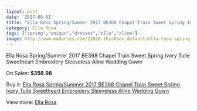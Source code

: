 ```yaml
---
layout: post
date: '2017-08-01'
title: "Ella Rosa Spring/Summer 2017 BE368 Chapel Train Sweet Spring Ivory Tulle Sweetheart Embroidery Sleeveless Aline Wedding Gown"
category: Ella Rosa
tags: ["spring","unique","dresses","ella","aline"]
image: http://www.eudances.com/21028-thickbox_default/ella-rosa-spring-summer-2017-be368-chapel-train-sweet-spring-ivory-tulle-sweetheart-embroidery-sleeveless-aline-wedding-gown.jpg
---
```

Ella Rosa Spring/Summer 2017 BE368 Chapel Train Sweet Spring Ivory Tulle Sweetheart Embroidery Sleeveless Aline Wedding Gown

On Sales: **$358.98**
<a href="https://www.eudances.com/en/ella-rosa/6436-ella-rosa-spring-summer-2017-be368-chapel-train-sweet-spring-ivory-tulle-sweetheart-embroidery-sleeveless-aline-wedding-gown.html"><amp-img layout="responsive" width="600" height="600" src="//www.eudances.com/21028-thickbox_default/ella-rosa-spring-summer-2017-be368-chapel-train-sweet-spring-ivory-tulle-sweetheart-embroidery-sleeveless-aline-wedding-gown.jpg" alt="Ella Rosa Spring/Summer 2017 BE368 Chapel Train Sweet Spring Ivory Tulle Sweetheart Embroidery Sleeveless Aline Wedding Gown 0" /></a>
<a href="https://www.eudances.com/en/ella-rosa/6436-ella-rosa-spring-summer-2017-be368-chapel-train-sweet-spring-ivory-tulle-sweetheart-embroidery-sleeveless-aline-wedding-gown.html"><amp-img layout="responsive" width="600" height="600" src="//www.eudances.com/21033-thickbox_default/ella-rosa-spring-summer-2017-be368-chapel-train-sweet-spring-ivory-tulle-sweetheart-embroidery-sleeveless-aline-wedding-gown.jpg" alt="Ella Rosa Spring/Summer 2017 BE368 Chapel Train Sweet Spring Ivory Tulle Sweetheart Embroidery Sleeveless Aline Wedding Gown 1" /></a>
<a href="https://www.eudances.com/en/ella-rosa/6436-ella-rosa-spring-summer-2017-be368-chapel-train-sweet-spring-ivory-tulle-sweetheart-embroidery-sleeveless-aline-wedding-gown.html"><amp-img layout="responsive" width="600" height="600" src="//www.eudances.com/21032-thickbox_default/ella-rosa-spring-summer-2017-be368-chapel-train-sweet-spring-ivory-tulle-sweetheart-embroidery-sleeveless-aline-wedding-gown.jpg" alt="Ella Rosa Spring/Summer 2017 BE368 Chapel Train Sweet Spring Ivory Tulle Sweetheart Embroidery Sleeveless Aline Wedding Gown 2" /></a>
<a href="https://www.eudances.com/en/ella-rosa/6436-ella-rosa-spring-summer-2017-be368-chapel-train-sweet-spring-ivory-tulle-sweetheart-embroidery-sleeveless-aline-wedding-gown.html"><amp-img layout="responsive" width="600" height="600" src="//www.eudances.com/21031-thickbox_default/ella-rosa-spring-summer-2017-be368-chapel-train-sweet-spring-ivory-tulle-sweetheart-embroidery-sleeveless-aline-wedding-gown.jpg" alt="Ella Rosa Spring/Summer 2017 BE368 Chapel Train Sweet Spring Ivory Tulle Sweetheart Embroidery Sleeveless Aline Wedding Gown 3" /></a>
<a href="https://www.eudances.com/en/ella-rosa/6436-ella-rosa-spring-summer-2017-be368-chapel-train-sweet-spring-ivory-tulle-sweetheart-embroidery-sleeveless-aline-wedding-gown.html"><amp-img layout="responsive" width="600" height="600" src="//www.eudances.com/21030-thickbox_default/ella-rosa-spring-summer-2017-be368-chapel-train-sweet-spring-ivory-tulle-sweetheart-embroidery-sleeveless-aline-wedding-gown.jpg" alt="Ella Rosa Spring/Summer 2017 BE368 Chapel Train Sweet Spring Ivory Tulle Sweetheart Embroidery Sleeveless Aline Wedding Gown 4" /></a>
<a href="https://www.eudances.com/en/ella-rosa/6436-ella-rosa-spring-summer-2017-be368-chapel-train-sweet-spring-ivory-tulle-sweetheart-embroidery-sleeveless-aline-wedding-gown.html"><amp-img layout="responsive" width="600" height="600" src="//www.eudances.com/21029-thickbox_default/ella-rosa-spring-summer-2017-be368-chapel-train-sweet-spring-ivory-tulle-sweetheart-embroidery-sleeveless-aline-wedding-gown.jpg" alt="Ella Rosa Spring/Summer 2017 BE368 Chapel Train Sweet Spring Ivory Tulle Sweetheart Embroidery Sleeveless Aline Wedding Gown 5" /></a>

Buy it: [Ella Rosa Spring/Summer 2017 BE368 Chapel Train Sweet Spring Ivory Tulle Sweetheart Embroidery Sleeveless Aline Wedding Gown](https://www.eudances.com/en/ella-rosa/6436-ella-rosa-spring-summer-2017-be368-chapel-train-sweet-spring-ivory-tulle-sweetheart-embroidery-sleeveless-aline-wedding-gown.html "Ella Rosa Spring/Summer 2017 BE368 Chapel Train Sweet Spring Ivory Tulle Sweetheart Embroidery Sleeveless Aline Wedding Gown")

View more: [Ella Rosa](https://www.eudances.com/en/102-ella-rosa "Ella Rosa")